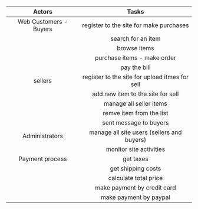 | Actors  | Tasks  |
|:--------:|:--------:|
| Web Customers - Buyers  |  register to the site for make purchases |
|   | search for an item  |
|   | browse items  |
|   | purchase items - make order  |
|   | pay the bill  |
| sellers  | register to the site for upload itmes for sell  |
|   | add new item to the site for sell  |
|   | manage all seller items  |
|   | remve item from the list  |
|   | sent message to buyers  |
| Administrators  | manage all site users (sellers and buyers)  |
|   | monitor site activities  |
| Payment process  | get taxes  |
|   | get shipping costs  |
|   | calculate total price  |
|   | make payment by credit card  |
|   | make payment by paypal  |
